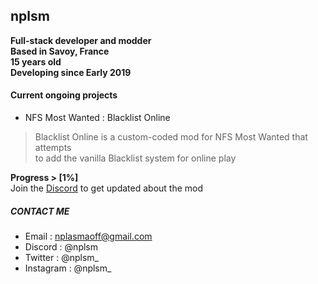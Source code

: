 ## nplsm

**Full-stack developer and modder**  
**Based in Savoy, France**  
**15 years old**  
**Developing since Early 2019**

#### Current ongoing projects
- NFS Most Wanted : Blacklist Online  
> Blacklist Online is a custom-coded mod for NFS Most Wanted that attempts  
> to add the vanilla Blacklist system for online play

**Progress > \[1%\]**  
Join the [Discord](https://discord.gg/vpQKx87Wfe) to get updated about the mod


##### CONTACT ME
- Email : nplasmaoff@gmail.com  
- Discord : @nplsm  
- Twitter : @nplsm_  
- Instagram : @nplsm_  
